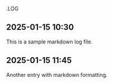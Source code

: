 .LOG

## 2025-01-15 10:30

This is a sample markdown log file.

## 2025-01-15 11:45

Another entry with markdown formatting.
